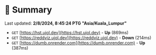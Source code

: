 # 📖 Summary
Last updated: **2/8/2024, 8:45:24 PTG "Asia/Kuala_Lumpur"**

- `GET` [https://hst.ujol.dev](https://hst.ujol.dev) - **Up** (869ms)
- `GET` [https://reddviz.ujol.dev](https://reddviz.ujol.dev) - **Down** (214ms)
- `GET` [https://dumb.onrender.com](https://dumb.onrender.com) - **Up** (387ms)
